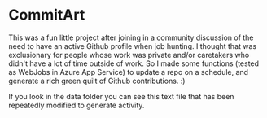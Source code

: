 # CommitArt
This was a fun little project after joining in a community discussion of the need to have an active Github profile when job hunting. I thought that was exclusionary for people whose work was private and/or caretakers who didn't have a lot of time outside of work. So I made some functions (tested as WebJobs in Azure App Service) to update a repo on a schedule, and generate a rich green quilt of Github contributions. :) 

If you look in the data folder you can see this text file that has been repeatedly modified to generate activity.
